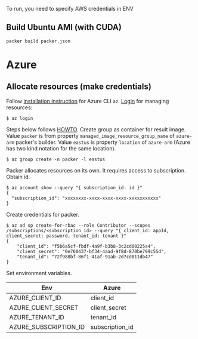 To run, you need to specify AWS credentials in ENV

## Build Ubuntu AMI (with CUDA)
```shell
packer build packer.json
```

# Azure

## Allocate resources (make credentials)

Follow [installation instruction](https://learn.microsoft.com/en-us/cli/azure/install-azure-cli-linux?pivots=apt)
for Azure CLI `az`. [Login](https://learn.microsoft.com/en-us/cli/azure/authenticate-azure-cli) for managing resources:

```commandline
$ az login
```

Steps below follows [HOWTO](https://learn.microsoft.com/en-us/azure/virtual-machines/linux/build-image-with-packer).
Create group as container for result image. Value `packer` is from property `managed_image_resource_group_name` of
`azure-arm` packer's builder. Value `eastus` is property `location` of `azure-arm` (Azure has two kind notation for
the same location).

```commandline
$ az group create -n packer -l eastus
```

Packer allocates resources on its own. It requires access to subscription. Obtain id.

```commandline
$ az account show --query "{ subscription_id: id }"
{
  "subscription_id": "xxxxxxxx-xxxx-xxxx-xxxx-xxxxxxxxxxx"
}
```

Create credentials for packer.

```commandline
$ az ad sp create-for-rbac --role Contributor --scopes /subscriptions/<subscription_id> --query "{ client_id: appId, client_secret: password, tenant_id: tenant }"
{
    "client_id": "f5b6a5cf-fbdf-4a9f-b3b8-3c2cd00225a4",
    "client_secret": "0e760437-bf34-4aad-9f8d-870be799c55d",
    "tenant_id": "72f988bf-86f1-41af-91ab-2d7cd011db47"
}
```

Set environment variables.

| Env | Azure |
|-----|-------|
| AZURE_CLIENT_ID | client_id |
| AZURE_CLIENT_SECRET | client_secret |
| AZURE_TENANT_ID | tenant_id |
| AZURE_SUBSCRIPTION_ID | subscription_id |

